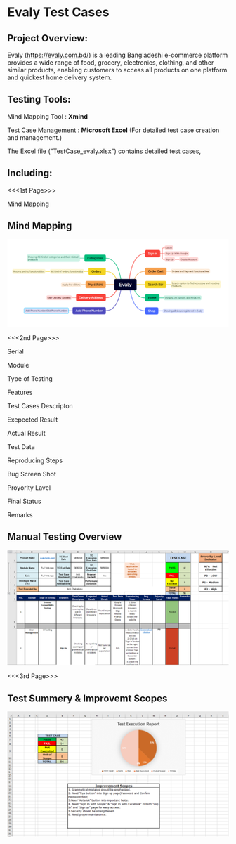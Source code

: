 # **Evaly Test Cases**
## **Project Overview:**

Evaly (https://evaly.com.bd/) is a leading Bangladeshi e-commerce platform  provides a wide range of food, grocery, electronics, clothing, and other similar products, enabling customers to access all products on one platform and quickest home delivery system.

## **Testing Tools:**

Mind Mapping Tool : **Xmind**

Test Case Management : **Microsoft Excel** (For detailed test case creation and management.)

The Excel file ("TestCase_evaly.xlsx") contains detailed test cases, 

## **Including:**

<<<1st Page>>>

Mind Mapping

## **Mind Mapping**


<img width="675" alt="3" src="https://github.com/Anik16298/evaly_manual_testing/blob/07a98375bcadbb48de0f2d7dedbd2ac267cec1c8/Evaly.png">

<<<2nd Page>>>

Serial

Module	

Type of Testing	

Features	

Test Cases Descripton
	
Exepected  Result	

Actual Result	

Test Data	

Reproducing Steps
	
Bug Screen Shot 
	
Proyority Lavel
	
Final Status
	
Remarks	

## **Manual Testing Overview**

<img width="675" alt="3" src="https://github.com/Anik16298/Evaly_manual_testing/blob/4897e60e35e475241272561c3bfe75d5be595a92/EMT.png">



<<<3rd Page>>>

## **Test Summery & Improvemt Scopes**

<img width="675" alt="3" src="https://github.com/Anik16298/evaly_manual_testing/blob/ea5eb2e36bb956597105fad5ab442e162a51a714/ISC.png">



